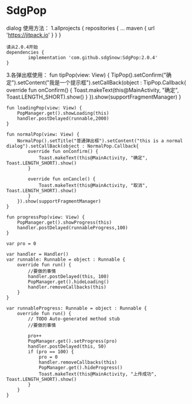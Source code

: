 # SdgPop
dialog
使用方法：
1.allprojects {
  		repositories {
  			...
  			maven { url 'https://jitpack.io' }
  		}
  	}

    请从2.0.4开始
	dependencies {
	        implementation 'com.github.sdgSnow:SdgPop:2.0.4'
	}

3.各弹出框使用：
fun tipPop(view: View) {
        TipPop().setConfirm("确定").setContent("我是一个提示框").setCallBack(object :
            TipPop.Callback{
            override fun onConfirm() {
                Toast.makeText(this@MainActivity, "确定", Toast.LENGTH_SHORT).show()
            }
        }).show(supportFragmentManager)
    }

    fun loadingPop(view: View) {
        PopManager.get().showLoading(this)
        handler.postDelayed(runnable,2000)
    }

    fun normalPop(view: View) {
        NormalPop().setTitle("普通弹出框").setContent("this is a normal dialog").setCallBack(object : NormalPop.Callback{
            override fun onConfirm() {
                Toast.makeText(this@MainActivity, "确定", Toast.LENGTH_SHORT).show()
            }

            override fun onCancle() {
                Toast.makeText(this@MainActivity, "取消", Toast.LENGTH_SHORT).show()
            }
        }).show(supportFragmentManager)
    }

    fun progressPop(view: View) {
        PopManager.get().showProgress(this)
        handler.postDelayed(runnableProgress,100)
    }
    
    var pro = 0

    var handler = Handler()
    var runnable: Runnable = object : Runnable {
        override fun run() {
            //要做的事情
            handler.postDelayed(this, 100)
            PopManager.get().hideLoading()
            handler.removeCallbacks(this)
        }
    }

    var runnableProgress: Runnable = object : Runnable {
        override fun run() {
            // TODO Auto-generated method stub
            //要做的事情

            pro++
            PopManager.get().setProgress(pro)
            handler.postDelayed(this, 50)
            if (pro == 100) {
                pro = 0
                handler.removeCallbacks(this)
                PopManager.get().hideProgress()
                Toast.makeText(this@MainActivity, "上传成功", Toast.LENGTH_SHORT).show()
            }
        }
    }
